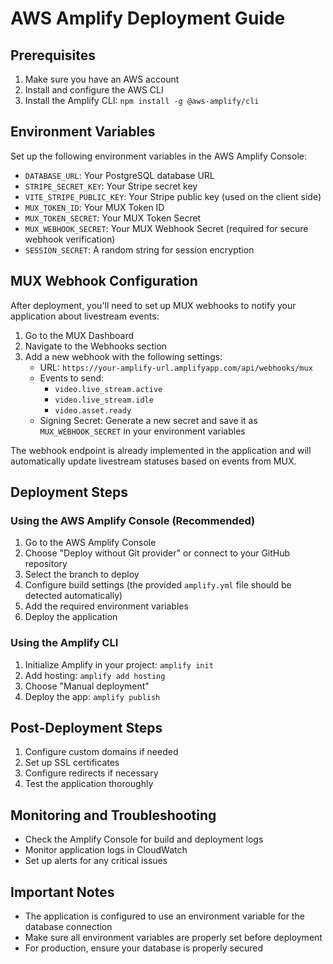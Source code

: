 # AWS Amplify Deployment Guide

## Prerequisites
1. Make sure you have an AWS account
2. Install and configure the AWS CLI
3. Install the Amplify CLI: `npm install -g @aws-amplify/cli`

## Environment Variables
Set up the following environment variables in the AWS Amplify Console:

- `DATABASE_URL`: Your PostgreSQL database URL
- `STRIPE_SECRET_KEY`: Your Stripe secret key
- `VITE_STRIPE_PUBLIC_KEY`: Your Stripe public key (used on the client side)
- `MUX_TOKEN_ID`: Your MUX Token ID
- `MUX_TOKEN_SECRET`: Your MUX Token Secret
- `MUX_WEBHOOK_SECRET`: Your MUX Webhook Secret (required for secure webhook verification)
- `SESSION_SECRET`: A random string for session encryption

## MUX Webhook Configuration
After deployment, you'll need to set up MUX webhooks to notify your application about livestream events:

1. Go to the MUX Dashboard
2. Navigate to the Webhooks section
3. Add a new webhook with the following settings:
   - URL: `https://your-amplify-url.amplifyapp.com/api/webhooks/mux`
   - Events to send: 
     - `video.live_stream.active`
     - `video.live_stream.idle`
     - `video.asset.ready`
   - Signing Secret: Generate a new secret and save it as `MUX_WEBHOOK_SECRET` in your environment variables

The webhook endpoint is already implemented in the application and will automatically update livestream statuses based on events from MUX.

## Deployment Steps

### Using the AWS Amplify Console (Recommended)
1. Go to the AWS Amplify Console
2. Choose "Deploy without Git provider" or connect to your GitHub repository
3. Select the branch to deploy
4. Configure build settings (the provided `amplify.yml` file should be detected automatically)
5. Add the required environment variables
6. Deploy the application

### Using the Amplify CLI
1. Initialize Amplify in your project: `amplify init`
2. Add hosting: `amplify add hosting`
3. Choose "Manual deployment"
4. Deploy the app: `amplify publish`

## Post-Deployment Steps
1. Configure custom domains if needed
2. Set up SSL certificates
3. Configure redirects if necessary
4. Test the application thoroughly

## Monitoring and Troubleshooting
- Check the Amplify Console for build and deployment logs
- Monitor application logs in CloudWatch
- Set up alerts for any critical issues

## Important Notes
- The application is configured to use an environment variable for the database connection
- Make sure all environment variables are properly set before deployment
- For production, ensure your database is properly secured